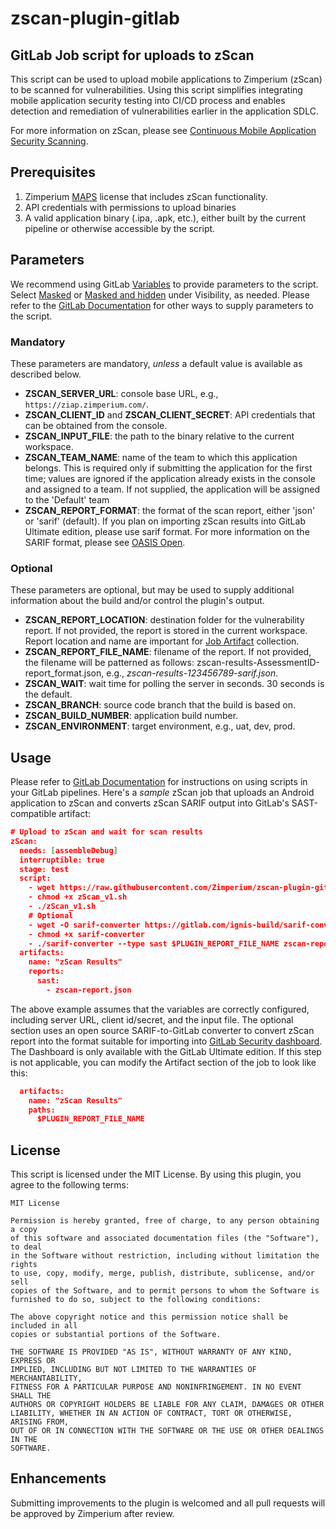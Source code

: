 # zscan-plugin-gitlab

## GitLab Job script for uploads to zScan

This script can be used to upload mobile applications to Zimperium (zScan) to be scanned for vulnerabilities. Using this script simplifies integrating mobile application security testing into CI/CD process and enables detection and remediation of vulnerabilities earlier in the application SDLC.

For more information on zScan, please see [Continuous Mobile Application Security Scanning](https://www.zimperium.com/zscan/).

## Prerequisites

1. Zimperium [MAPS](https://www.zimperium.com/mobile-app-protection/) license that includes zScan functionality.
2. API credentials with permissions to upload binaries
3. A valid application binary (.ipa, .apk, etc.), either built by the current pipeline or otherwise accessible by the script.

## Parameters

We recommend using GitLab [Variables](https://docs.gitlab.com/ee/ci/variables/#define-a-cicd-variable-in-the-ui) to provide parameters to the script.  Select [Masked](https://docs.gitlab.com/ee/ci/variables/#mask-a-cicd-variable) or [Masked and hidden](https://docs.gitlab.com/ee/ci/variables/#hide-a-cicd-variable) under Visibility, as needed.  Please refer to the [GitLab Documentation](https://docs.gitlab.com/ee/ci/variables/) for other ways to supply parameters to the script.

### Mandatory

These parameters are mandatory, _unless_ a default value is available as described below. 

- **ZSCAN_SERVER_URL**: console base URL, e.g., `https://ziap.zimperium.com/`.
- **ZSCAN_CLIENT_ID** and **ZSCAN_CLIENT_SECRET**: API credentials that can be obtained from the console. 
- **ZSCAN_INPUT_FILE**: the path to the binary relative to the current workspace.
- **ZSCAN_TEAM_NAME**: name of the team to which this application belongs.  This is required only if submitting the application for the first time; values are ignored if the application already exists in the console and assigned to a team.  If not supplied, the application will be assigned to the 'Default' team
- **ZSCAN_REPORT_FORMAT**: the format of the scan report, either 'json' or 'sarif' (default).  If you plan on importing zScan results into GitLab Ultimate edition, please use sarif format.  For more information on the SARIF format, please see [OASIS Open](https://docs.oasis-open.org/sarif/sarif/v2.1.0/sarif-v2.1.0.html).

### Optional

These parameters are optional, but may be used to supply additional information about the build and/or control the plugin's output.

- **ZSCAN_REPORT_LOCATION**: destination folder for the vulnerability report. If not provided, the report is stored in the current workspace. Report location and name are important for [Job Artifact](https://docs.gitlab.com/ee/ci/jobs/job_artifacts.html) collection.
- **ZSCAN_REPORT_FILE_NAME**: filename of the report. If not provided, the filename will be patterned as follows: zscan-results-AssessmentID-report_format.json, e.g., *zscan-results-123456789-sarif.json*.
- **ZSCAN_WAIT**: wait time for polling the server in seconds. 30 seconds is the default.
- **ZSCAN_BRANCH**: source code branch that the build is based on.
- **ZSCAN_BUILD_NUMBER**: application build number.
- **ZSCAN_ENVIRONMENT**: target environment, e.g., uat, dev, prod.

## Usage

Please refer to [GitLab Documentation](https://docs.gitlab.com/ee/ci/jobs/) for instructions on using scripts in your GitLab pipelines.  Here's a _sample_ zScan job that uploads an Android application to zScan and converts zScan SARIF output into GitLab's SAST-compatible artifact:

```JSON
# Upload to zScan and wait for scan results
zScan:
  needs: [assembleDebug]
  interruptible: true
  stage: test
  script:
    - wget https://raw.githubusercontent.com/Zimperium/zscan-plugin-gitlab/refs/heads/master/zScan_v1.sh
    - chmod +x zScan_v1.sh
    - ./zScan_v1.sh
    # Optional
    - wget -O sarif-converter https://gitlab.com/ignis-build/sarif-converter/-/releases/v0.9.2/downloads/bin/sarif-converter-linux-amd64
    - chmod +x sarif-converter
    - ./sarif-converter --type sast $PLUGIN_REPORT_FILE_NAME zscan-report.json
  artifacts:
    name: "zScan Results"
    reports:
      sast:
        - zscan-report.json
```

The above example assumes that the variables are correctly configured, including server URL, client id/secret, and the input file. The optional section uses an open source SARIF-to-GitLab converter to convert zScan report into the format suitable for importing into [GitLab Security dashboard](https://docs.gitlab.com/ee/user/application_security/security_dashboard/).  The Dashboard is only available with the GitLab Ultimate edition.  If this step is not applicable, you can modify the Artifact section of the job to look like this:

```JSON
  artifacts:
    name: "zScan Results"
    paths:
      $PLUGIN_REPORT_FILE_NAME
```

## License

This script is licensed under the MIT License. By using this plugin, you agree to the following terms:

```text
MIT License

Permission is hereby granted, free of charge, to any person obtaining a copy
of this software and associated documentation files (the "Software"), to deal
in the Software without restriction, including without limitation the rights
to use, copy, modify, merge, publish, distribute, sublicense, and/or sell
copies of the Software, and to permit persons to whom the Software is
furnished to do so, subject to the following conditions:

The above copyright notice and this permission notice shall be included in all
copies or substantial portions of the Software.

THE SOFTWARE IS PROVIDED "AS IS", WITHOUT WARRANTY OF ANY KIND, EXPRESS OR
IMPLIED, INCLUDING BUT NOT LIMITED TO THE WARRANTIES OF MERCHANTABILITY,
FITNESS FOR A PARTICULAR PURPOSE AND NONINFRINGEMENT. IN NO EVENT SHALL THE
AUTHORS OR COPYRIGHT HOLDERS BE LIABLE FOR ANY CLAIM, DAMAGES OR OTHER
LIABILITY, WHETHER IN AN ACTION OF CONTRACT, TORT OR OTHERWISE, ARISING FROM,
OUT OF OR IN CONNECTION WITH THE SOFTWARE OR THE USE OR OTHER DEALINGS IN THE
SOFTWARE.
```

## Enhancements

Submitting improvements to the plugin is welcomed and all pull requests will be approved by Zimperium after review.
